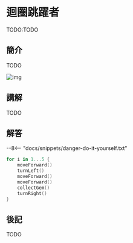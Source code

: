 # 迴圈跳躍者

TODO:TODO

## 簡介

TODO

![img](https://unsplash.com/photos/NodtnCsLdTE/download?ixid=MnwxMjA3fDB8MXxzZWFyY2h8MTd8fGNhdHxlbnwwfHx8fDE2Nzc5OTU0MDg&force=true&w=1920)

## 講解

TODO

## 解答

--8<-- "docs/snippets/danger-do-it-yourself.txt"

```swift linenums="1"
for i in 1...5 {
    moveForward()
    turnLeft()
    moveForward()
    moveForward()
    collectGem()
    turnRight()
} 
```

## 後記

TODO

